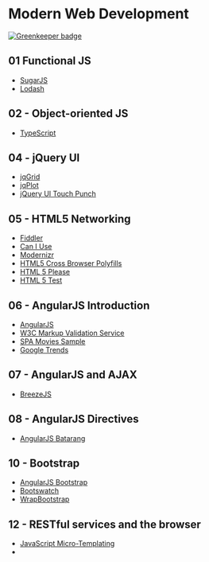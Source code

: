 Modern Web Development
==============

[![Greenkeeper badge](https://badges.greenkeeper.io/mauricedb/MWD-2014-12-15.svg)](https://greenkeeper.io/)


## 01 Functional JS ##
- [SugarJS](http://sugarjs.com/)
- [Lodash](https://lodash.com/)


## 02 - Object-oriented JS ##
- [TypeScript](http://www.typescriptlang.org/)

## 04 - jQuery UI ##
- [jqGrid](http://www.trirand.com/blog/?page_id=400)
- [jqPlot](http://www.jqplot.com/index.php)
- [jQuery UI Touch Punch](http://touchpunch.furf.com/)

## 05 - HTML5 Networking ##

- [Fiddler](http://www.telerik.com/fiddler)
- [Can I Use](http://caniuse.com/)
- [Modernizr](http://modernizr.com/)
- [HTML5 Cross Browser Polyfills](https://github.com/Modernizr/Modernizr/wiki/HTML5-Cross-Browser-Polyfills)
- [HTML 5 Please](http://html5please.com/)
- [HTML 5 Test](https://html5test.com/)


## 06 - AngularJS Introduction ##
- [AngularJS](https://angularjs.org/)
- [W3C Markup Validation Service](http://validator.w3.org/)
- [SPA Movies Sample](http://rawstack.azurewebsites.net/Movies)
- [Google Trends](http://www.google.com/trends/explore#q=angularjs)

## 07 - AngularJS and AJAX ##
- [BreezeJS](http://www.getbreezenow.com/)

## 08 - AngularJS Directives ##
- [AngularJS Batarang](https://chrome.google.com/webstore/detail/angularjs-batarang/ighdmehidhipcmcojjgiloacoafjmpfk?hl=en-US)

## 10 - Bootstrap ##
- [AngularJS Bootstrap](http://angular-ui.github.io/bootstrap/)
- [Bootswatch](http://bootswatch.com/)
- [WrapBootstrap](https://wrapbootstrap.com/)


## 12 - RESTful services and the browser ##
- [JavaScript Micro-Templating](http://ejohn.org/blog/javascript-micro-templating/)
- 